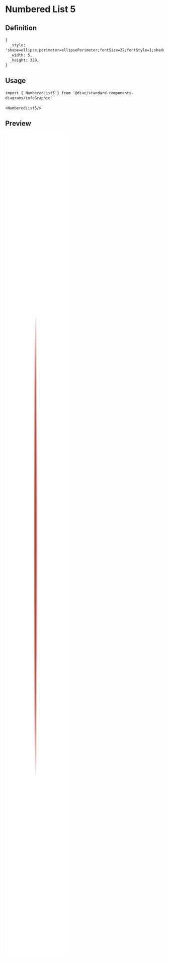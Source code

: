 # Numbered List 5

## Definition

```
{
  _style: 'shape=ellipse;perimeter=ellipsePerimeter;fontSize=22;fontStyle=1;shadow=0;strokeColor=#ffffff;fillColor=#AE4132;strokeWidth=4;fontColor=#ffffff;align=center;whiteSpace=wrap;html=1;',
  _width: 5,
  _height: 320,
}
```

## Usage

```
import { NumberedList5 } from '@diac/standard-components-diagrams/infoGraphic'

<NumberedList5/>
```

## Preview

<img src="./numbered-list-5.png" width="200"/>
